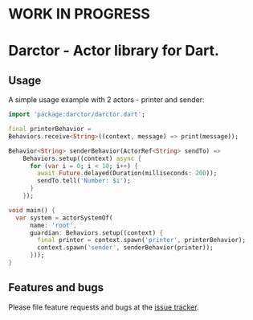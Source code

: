 # WORK IN PROGRESS

# Darctor - Actor library for Dart.

## Usage

A simple usage example with 2 actors - printer and sender:

```dart
import 'package:darctor/darctor.dart';

final printerBehavior =
Behaviors.receive<String>((context, message) => print(message));

Behavior<String> senderBehavior(ActorRef<String> sendTo) =>
    Behaviors.setup((context) async {
      for (var i = 0; i < 10; i++) {
        await Future.delayed(Duration(milliseconds: 200));
        sendTo.tell('Number: $i');
      }
    });

void main() {
  var system = actorSystemOf(
      name: 'root',
      guardian: Behaviors.setup((context) {
        final printer = context.spawn('printer', printerBehavior);
        context.spawn('sender', senderBehavior(printer));
      }));
}

```

## Features and bugs

Please file feature requests and bugs at the [issue tracker][tracker].

[tracker]: http://example.com/issues/replaceme
